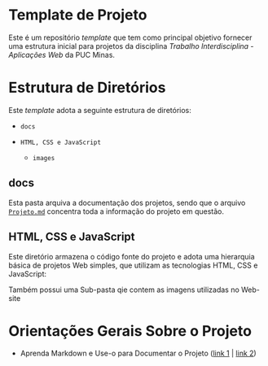 # Template de Projeto

Este é um repositório _template_ que tem como principal objetivo
fornecer uma estrutura inicial para projetos da disciplina _Trabalho
Interdisciplina - Aplicações Web_ da PUC Minas.

# Estrutura de Diretórios

Este _template_ adota a seguinte estrutura de diretórios:

- `docs`

- `HTML, CSS e JavaScript`
  - `images`
 
## docs

Esta pasta arquiva a documentação dos projetos, sendo que o arquivo
[`Projeto.md`](docs/Projeto.md) concentra toda a informação do projeto em questão.

## HTML, CSS e JavaScript

Este diretório armazena o código fonte do projeto e adota uma hierarquia
básica de projetos Web simples, que utilizam as tecnologias HTML, CSS e
JavaScript:

Também possui uma Sub-pasta qie contem as imagens utilizadas no Web-site


# Orientações Gerais Sobre o Projeto


- Aprenda Markdown e Use-o para Documentar o Projeto  ([link
  1](https://guides.github.com/features/mastering-markdown/) | [link
2](https://help.github.com/pt/github/writing-on-github/getting-started-with-writing-and-formatting-on-github)) 
